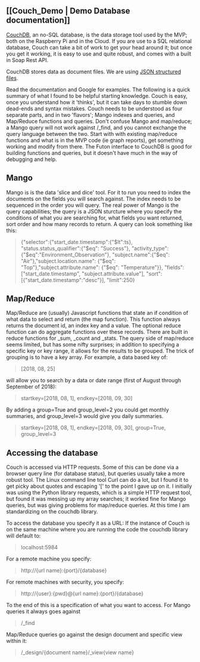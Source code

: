## [[Couch_Demo | Demo Database documentation]]

[CouchDB](http://couchdb.apache.org/), an no-SQL database, is the data storage tool used by the MVP; both on the Raspberry Pi and in the Cloud.  If you are use to a SQL relational database, Couch can take a bit of work to get your head around it; but once you get it working, it is easy to use and quite robust, and comes with a built in Soap Rest API.

CouchDB stores data as document files.  We are using [JSON structured files](https://github.com/futureag/blog/wiki/Storage-and-Message-Structures).

Read the documentation and Google for examples.  The following is a quick summary of what I found to be helpful starting knowledge.  Couch is easy, once you understand how it 'thinks', but it can take days to stumble down dead-ends and syntax mistakes.  Couch needs to be understood as four separate parts, and in two 'flavors'; Mango indexes and queries, and Map/Reduce functions and queries.  Don't confuse Mango and map/reduce; a Mango query will not work against /_find, and you cannot exchange the query language between the two.  Start with with existing map/reduce functions and what is in the MVP code (ie graph reports), get something working and modify from there.  The Futon interface to CouchDB is good for building functions and queries, but it doesn't have much in the way of debugging and help.

## Mango
Mango is is the data 'slice and dice' tool.  For it to run you need to index the documents on the fields you will search against.  The index needs to be sequenced in the order you will query.  The real power of Mango is the query capabilities; the query is a JSON sturcture where you specify the conditions of what you are searching for, what fields you want returned, sort order and how many records to return.  A query can look something like this:
> {"selector":{"start_date.timestamp":{"$lt":ts}, "status.status_qualifier":{"$eq": "Success"}, "activity_type":{"$eq":"Environment_Observation"}, "subject.name":{"$eq": "Air"},"subject.location.name": {"$eq": "Top"},"subject.attribute.name": {"$eq": "Temperature"}}, "fields":["start_date.timestamp", "subject.attribute.value"], "sort":[{"start_date.timestamp":"desc"}], "limit":250}

## Map/Reduce
Map/Reduce are (usually) Javascript functions that state an if condition of what data to select and return (the map function).  This function always returns the document id, an index key and a value.  The optional reduce function can do aggregate functions over these records.  There are built in reduce functions for _sum, _count and _stats.  The query side of map/reduce seems limited, but has some nifty surprises; in addition to specifying a specific key or key range, it allows for the results to be grouped.  The trick of grouping is to have a key array.  For example, a data based key of:

> [2018, 08, 25]

will allow you to search by  a data or date range (first of August through September of 2018):

> startkey=[2018, 08, 1], endkey=[2018, 09, 30] 

By adding a group=True and group_level=2 you could get monthly summaries, and group_level=3 would give you daily summaries.

> startkey=[2018, 08, 1], endkey=[2018, 09, 30], group=True, group_level=3 

## Accessing the database
Couch is accessed via HTTP requests.  Some of this can be done via a browser query line (for database status), but queries usually take a more robust tool.  The Linux command line tool Curl can do a lot, but I found it to get picky about quotes and escaping '[' to the point I gave up on it.  I initially was using the Python library requests, which is a simple HTTP request tool, but found it was messing up my array searches; it worked fine for Mango queries, but was giving problems for map/reduce queries.  At this time I am standardizing on the couchdb library.

To access the database you specify it as a URL:
If the instance of Couch is on the same machine where you are running the code the couchdb library will default to:

> localhost:5984

For a remote machine you specify:

> http://{url name}:{port}/{database}

For remote machines with security, you specify:

> http://{user}:{pwd}@{url name}:{port}/{database}

To the end of this is a specification of what you want to access.  For Mango queries it always goes against

> /_find

Map/Reduce queries go against the design document and specific view within it:

> /_design/{document name}/_view{view name}